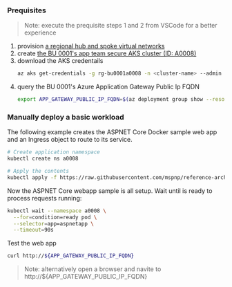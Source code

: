 ### Prequisites

> Note: execute the prequisite steps 1 and 2 from VSCode for a better experience

1. provision [a regional hub and spoke virtual networks](./secure-baseline/networking/network-deploy.azcli)
2. create [the BU 0001's app team secure AKS cluster (ID: A0008)](./secure-baseline/network-deploy.azcli)
3. download the AKS credentails
   ``` bash
   az aks get-credentials -g rg-bu0001a0008 -n <cluster-name> --admin
   ```
4. query the BU 0001's Azure Application Gateway Public Ip FQDN
   ``` bash
   export APP_GATEWAY_PUBLIC_IP_FQDN=$(az deployment group show --resource-group rg-enterprise-networking-spokes -n spoke-BU0001A0008 --query properties.outputs.appGatewayPublicIpFqdn.value -o tsv)
   ```

### Manually deploy a basic workload

The following example creates the ASPNET Core Docker sample web app and an Ingress object to route to its service.

```bash
# Create application namespace
kubectl create ns a0008

# Apply the contents
kubectl apply -f https://raw.githubusercontent.com/mspnp/reference-architectures/master/aks/secure-baseline/workload/aspnetapp.yaml
```

Now the ASPNET Core webapp sample is all setup. Wait until is ready to process requests running:

```bash
kubectl wait --namespace a0008 \
  --for=condition=ready pod \
  --selector=app=aspnetapp \
  --timeout=90s
```

Test the web app

```bash
curl http://${APP_GATEWAY_PUBLIC_IP_FQDN}
```

> Note: alternatively open a browser and navite to http://${APP_GATEWAY_PUBLIC_IP_FQDN}
